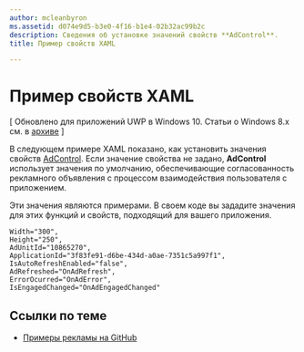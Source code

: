 ```yaml
---
author: mcleanbyron
ms.assetid: d074e9d5-b3e0-4f16-b1e4-02b32ac99b2c
description: Сведения об установке значений свойств **AdControl**.
title: Пример свойств XAML

---
```


# Пример свойств XAML


\[ Обновлено для приложений UWP в Windows 10. Статьи о Windows 8.x см. в [архиве](http://go.microsoft.com/fwlink/p/?linkid=619132) \]

В следующем примере XAML показано, как установить значения свойств [AdControl](https://msdn.microsoft.com/library/windows/apps/microsoft.advertising.winrt.ui.adcontrol.aspx). Если значение свойства не задано, **AdControl** использует значения по умолчанию, обеспечивающие согласованность рекламного объявления с процессом взаимодействия пользователя с приложением.

Эти значения являются примерами. В своем коде вы зададите значения для этих функций и свойств, подходящий для вашего приложения.

``` syntax
Width="300",
Height="250",
AdUnitId="10865270",
ApplicationId="3f83fe91-d6be-434d-a0ae-7351c5a997f1",
IsAutoRefreshEnabled="false",
AdRefreshed="OnAdRefresh",
ErrorOcurred="OnAdError",
IsEngagedChanged="OnAdEngagedChanged"
```

## Ссылки по теме

* [Примеры рекламы на GitHub](http://aka.ms/githubads)

 


<!--HONumber=May16_HO2-->


